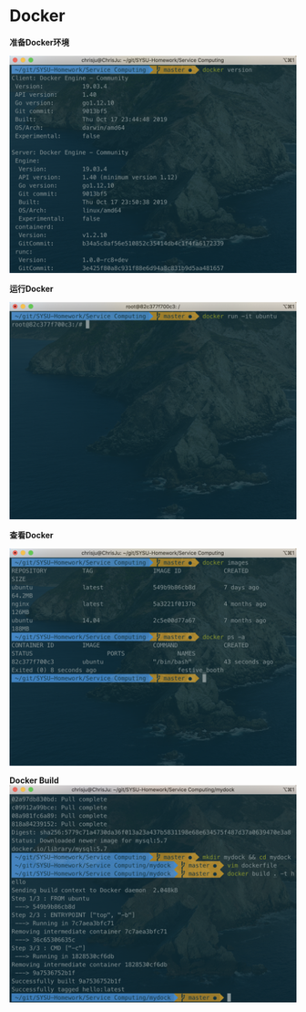 # Docker

**准备Docker环境**

![0](./image/homework16/0.png)

**运行Docker**

![0](./image/homework16/1.png)

**查看Docker**

![0](./image/homework16/2.png)

**Docker Build**
![0](./image/homework16/3.png)